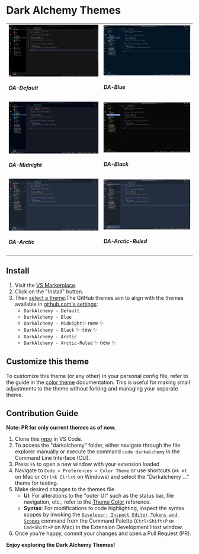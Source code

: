 # Dark Alchemy Themes

<table  style="width:100%">
  <tr>
    <td>
      <img src='./images/DA-Default.png'/><br>
      <h5>DA-Default</h5>
    </td>
    <td>
      <img src='./images/DA-Blue.png'/>
      <h5>DA-Blue</h5>
    </td>
  </tr>
  <tr>
     <td>
      <img src='./images/DA-Midnight.png'/><br>
      <h5>DA-Midnight</h5>
    </td>
    <td>
      <img src='./images/DA-Black.png'/>
      <h5>DA-Black</h5>
    </td>
  </tr>
  <tr>
    <td>
      <img src='./images/DA-Arctic.png'/><br>
      <h5>DA-Arctic</h5>
    </td>
    <td>
      <img src='./images/DA-Arctic-Ruled.png'/>
      <h5>DA-Arctic-Ruled</h5>
    </td>
  </tr>
</table>

## Install

1. Visit the [VS Marketplace](https://marketplace.visualstudio.com).
2. Click on the "Install" button.
3. Then [select a theme](https://code.visualstudio.com/docs/getstartedthemes#_selecting-the-color-theme).The GitHub themes aim to align with the themes available in [github.com's settings](https://github.com/settings/appearance):
    - `DarkAlchemy - Default`
    - `DarkAlchemy - Blue`
    - `DarkAlchemy - Midnight`✨ new ✨
    - `DarkAlchemy - Black` ✨ new ✨
    - `DarkAlchemy - Arctic`
    - `DarkAlchemy - Arctic-Ruled` ✨ new ✨

## Customize this theme

To customize this theme (or any other) in your personal config file, refer to the guide in the [color theme](https://code.visualstudio.com/api/extension-guides/color-theme) documentation. This is useful for making small adjustments to the theme without forking and managing your separate theme.

## Contribution Guide

<b>Note: PR for only current themes as of now.</b> 

1. Clone this [repo](https://github.com/dark-alchemy/darkalchemy) in VS Code.
2. To access the "darkalchemy" folder, either navigate through the file explorer manually or execute the command `code darkalchemy` in the Command Line Interface (CLI).
3. Press `F5` to open a new window with your extension loaded
4. Navigate to `Code > Preferences > Color Theme` or use shortcuts (`⌘k ⌘t` on Mac or `Ctrl+k Ctrl+t` on Windows) and select the "Darkalchemy ..." theme for testing.
5. Make desired changes to the themes file.
    - **UI**: For alterations to the "outer UI" such as the status bar, file navigation, etc., refer to the [Theme Color](https://code.visualstudio.com/api/references/theme-color) reference.
    - **Syntax**:  For modifications to code highlighting, inspect the syntax scopes by invoking the [`Developer: Inspect Editor Tokens and Scopes`](https://code.visualstudio.com/api/language-extensions/syntax-highlight-guide#scope-inspector) command from the Command Palette (`Ctrl+Shift+P` or `Cmd+Shift+P` on Mac) in the Extension Development Host window.
6. Once you're happy, commit your changes and open a Pull Request (PR).




**Enjoy exploring the Dark Alchemy Themes!**
